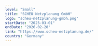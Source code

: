 ```yaml
---
level: "Small"
title: "SCHEU Netzplanung GmbH"
logo: "scheu-netzplanung-gmbh.png"
startDate: "2025-03-01"
endDate: "2026-02-28"
link: "https://www.scheu-netzplanung.de/"
country: "Germany"
---
```


